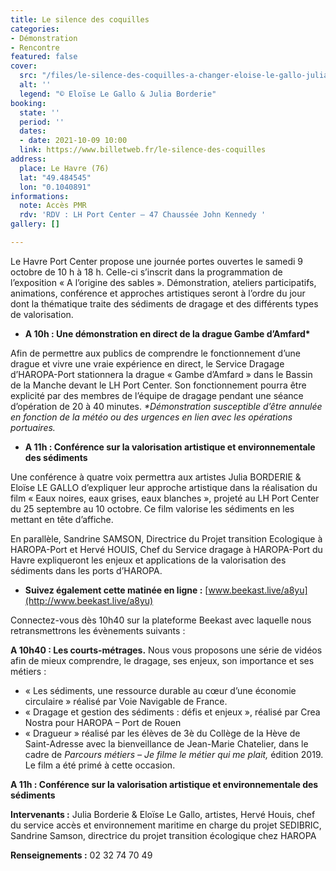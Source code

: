 ```yaml
---
title: Le silence des coquilles
categories:
- Démonstration
- Rencontre
featured: false
cover:
  src: "/files/le-silence-des-coquilles-a-changer-eloise-le-gallo-julia-borderie.jpg"
  alt: ''
  legend: "© Eloïse Le Gallo & Julia Borderie"
booking:
  state: ''
  period: ''
  dates:
  - date: 2021-10-09 10:00
  link: https://www.billetweb.fr/le-silence-des-coquilles
address:
  place: Le Havre (76)
  lat: "49.484545"
  lon: "0.1040891"
informations:
  note: Accès PMR
  rdv: 'RDV : LH Port Center – 47 Chaussée John Kennedy '
gallery: []

---
```

Le Havre Port Center propose une journée portes ouvertes le samedi 9 octobre de 10 h à 18 h. Celle-ci s’inscrit dans la programmation de l’exposition « A l’origine des sables ». Démonstration, ateliers participatifs, animations, conférence et approches artistiques seront à l’ordre du jour dont la thématique traite des sédiments de dragage et des différents types de valorisation.

* __A 10h : Une démonstration en direct de la drague Gambe d’Amfard*__

Afin de permettre aux publics de comprendre le fonctionnement d’une drague et vivre une vraie expérience en direct, le Service Dragage d’HAROPA-Port stationnera la drague « Gambe d’Amfard » dans le Bassin de la Manche devant le LH Port Center. Son fonctionnement pourra être explicité par des membres de l’équipe de dragage pendant une séance d’opération de 20 à 40 minutes. _*Démonstration susceptible d’être annulée en fonction de la météo ou des urgences en lien avec les opérations portuaires._

* **A 11h : Conférence sur la valorisation artistique et environnementale des sédiments**

Une conférence à quatre voix permettra aux artistes Julia BORDERIE & Eloïse LE GALLO d’expliquer leur approche artistique dans la réalisation du film « Eaux noires, eaux grises, eaux blanches », projeté au LH Port Center du 25 septembre au 10 octobre. Ce film valorise les sédiments en les mettant en tête d’affiche.

En parallèle, Sandrine SAMSON, Directrice du Projet transition Ecologique à HAROPA-Port et Hervé HOUIS, Chef du Service dragage à HAROPA-Port du Havre expliqueront les enjeux et applications de la valorisation des sédiments dans les ports d’HAROPA.

* **Suivez également cette matinée en ligne :**  [www.beekast.live/a8yu](http://www.beekast.live/a8yu)

Connectez-vous dès 10h40 sur la plateforme Beekast avec laquelle nous retransmettrons les évènements suivants :

**A 10h40 : Les courts-métrages.** Nous vous proposons une série de vidéos afin de mieux comprendre, le dragage, ses enjeux, son importance et ses métiers :

* « Les sédiments, une ressource durable au cœur d’une économie circulaire » réalisé par Voie Navigable de France.
* « Dragage et gestion des sédiments : défis et enjeux », réalisé par Crea Nostra pour HAROPA – Port de Rouen
* « Dragueur » réalisé par les élèves de 3è du Collège de la Hève de Saint-Adresse avec la bienveillance de Jean-Marie Chatelier, dans le cadre de _Parcours métiers – Je filme le métier qui me plait,_ édition 2019. Le film a été primé à cette occasion.

**A 11h : Conférence sur la valorisation artistique et environnementale des sédiments**

**Intervenants :** Julia Borderie & Eloïse Le Gallo, artistes, Hervé Houis, chef du service accès et environnement maritime en charge du projet SEDIBRIC, Sandrine Samson, directrice du projet transition écologique chez HAROPA

**Renseignements :** 02 32 74 70 49